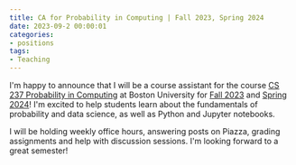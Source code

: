 ```yaml
---
title: CA for Probability in Computing | Fall 2023, Spring 2024
date: 2023-09-2 00:00:01
categories:
- positions
tags: 
- Teaching
---
```

I'm happy to announce that I will be a course assistant for the course [CS 237 Probability in Computing](https://www.bu.edu/academics/cas/courses/cas-cs-237/) at Boston University for [Fall 2023](https://cs-people.bu.edu/januario/teaching/cs237/fa23/index.html) and [Spring 2024](https://cs-people.bu.edu/januario/teaching/cs237/sp24/index.html)! I'm excited to help students learn about the fundamentals of probability and data science, as well as Python and Jupyter notebooks.

I will be holding weekly office hours, answering posts on Piazza, grading assignments and help with discussion sessions. I'm looking forward to a great semester!
